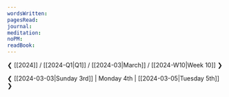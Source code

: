 ```yaml
---
wordsWritten: 
pagesRead: 
journal: 
meditation: 
noPM: 
readBook:
---
```

❮ [[2024]] / [[2024-Q1|Q1]] / [[2024-03|March]] / [[2024-W10|Week 10]] ❯

❮ [[2024-03-03|Sunday 3rd]] | Monday 4th | [[2024-03-05|Tuesday 5th]] ❯

